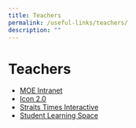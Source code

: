 ```yaml
---
title: Teachers
permalink: /useful-links/teachers/
description: ""
---
```

# Teachers
*   <a href="https://intranet.moe.gov.sg/" target="_blank">MOE Intranet</a>
*   <a href="https://icon.moe.edu.sg/" target="_blank">Icon 2.0</a>
*   <a href="http://www.straitstimes.com/" target="_blank">Straits Times Interactive</a>
*   <a href="https://vle.learning.moe.edu.sg/login" target="_blank">Student Learning Space</a>